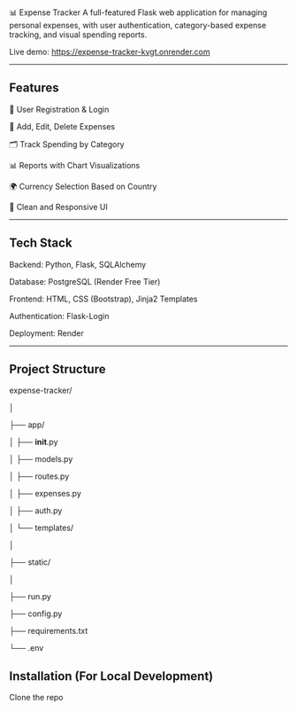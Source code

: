 📊 Expense Tracker
A full-featured Flask web application for managing personal expenses, with user authentication, category-based expense tracking, and visual spending reports.

Live demo: https://expense-tracker-kvgt.onrender.com
___________________________________________________________________
 ## Features
 
🔐 User Registration & Login

💸 Add, Edit, Delete Expenses

🗂️ Track Spending by Category

📊 Reports with Chart Visualizations

🌍 Currency Selection Based on Country

🧼 Clean and Responsive UI

____________________________________________________________________
 ## Tech Stack
 
Backend: Python, Flask, SQLAlchemy

Database: PostgreSQL (Render Free Tier)

Frontend: HTML, CSS (Bootstrap), Jinja2 Templates

Authentication: Flask-Login

Deployment: Render
________________________________________________________________________
## Project Structure

expense-tracker/

│

├── app/

│ 
├── __init__.py

│ ├── models.py

│ ├── routes.py

│  ├── expenses.py                           


│ ├── auth.py                                 


│ └── templates/

│

├── static/

│

├── run.py

├── config.py

├── requirements.txt

└── .env

## Installation (For Local Development)
Clone the repo
